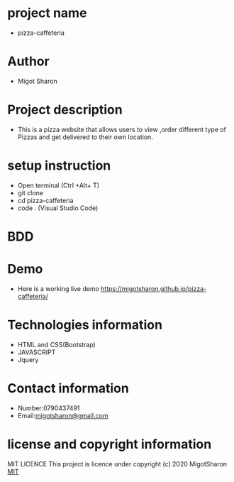 # project name
* pizza-caffeteria

# Author
* Migot Sharon
 
# Project description
* This is a pizza website that allows users to view ,order different type of Pizzas and get delivered to their own location.

# setup instruction
* Open terminal (Ctrl +Alt+ T)
* git clone 
* cd pizza-caffeteria
* code . (Visual Studio Code)

# BDD




# Demo
* Here is a working live demo  https://migotsharon.github.io/pizza-caffeteria/




# Technologies information
* HTML and CSS(Bootstrap)
* JAVASCRIPT
* Jquery

# Contact information
* Number:0790437491
* Email:migotsharon@gmail.com

# license and copyright information
MIT LICENCE</a>
This  project is licence under <a href="https://opensource.org/licenses/MIT"></a>
copyright (c) 2020 MigotSharon
[MIT](https://github.com/MigotSharon/piza-caffeteria/blob/master/LICENSE)



